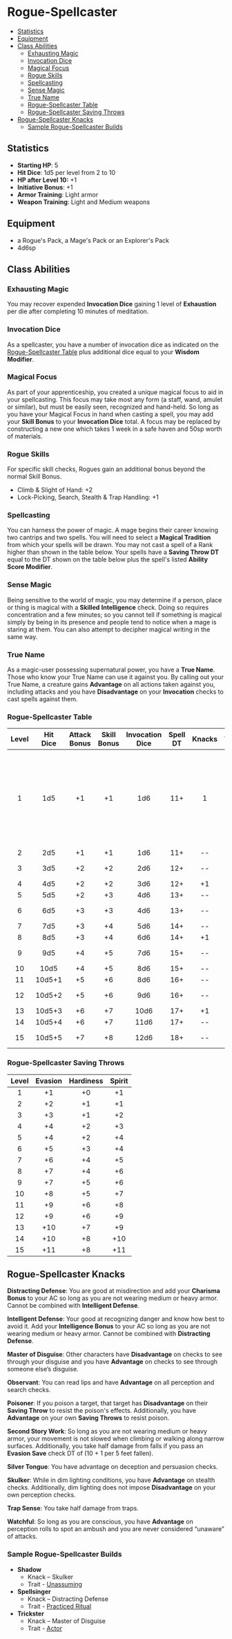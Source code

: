# Rogue-Spellcaster
- [Statistics](#statistics)
- [Equipment](#equipment)
- [Class Abilities](#class-abilities)
	- [Exhausting Magic](#exhausting-magic)
	- [Invocation Dice](#invocation-dice)
	- [Magical Focus](#magical-focus)
	- [Rogue Skills](#rogue-skills)
	- [Spellcasting](#spellcasting)
	- [Sense Magic](#sense-magic)
	- [True Name](#true-name)
	- [Rogue-Spellcaster Table](#rogue-spellcaster-table)
	- [Rogue-Spellcaster Saving Throws](#rogue-spellcaster-saving-throws)
- [Rogue-Spellcaster Knacks](#rogue-spellcaster-knacks)
	- [Sample Rogue-Spellcaster Builds](#sample-rogue-spellcaster-builds)

## Statistics
- **Starting HP**: 5
- **Hit Dice**: 1d5 per level from 2 to 10
- **HP after Level 10:** +1
- **Initiative Bonus**: +1
- **Armor Training**: Light armor
- **Weapon Training**: Light and Medium weapons

## Equipment
- a Rogue's Pack, a Mage's Pack or an Explorer's Pack
- 4d6sp

## Class Abilities

### Exhausting Magic
You may recover expended **Invocation Dice** gaining 1 level of **Exhaustion** per die after completing 10 minutes of meditation.

### Invocation Dice
As a spellcaster, you have a number of invocation dice as indicated on the [Rogue-Spellcaster Table](#Rogue-Spellcaster-Table) plus additional dice equal to your **Wisdom Modifier**.

### Magical Focus
As part of your apprenticeship, you created a unique magical focus to aid in your spellcasting.  This focus may take most any form (a staff, wand, amulet or similar), but must be easily seen, recognized and hand-held.  So long as you have your Magical Focus in hand when casting a spell, you may add your **Skill Bonus** to your **Invocation Dice** total.  A focus may be replaced by constructing a new one which takes 1 week in a safe haven and 50sp worth of materials.

### Rogue Skills
For specific skill checks, Rogues gain an additional bonus beyond the normal Skill Bonus.
- Climb & Slight of Hand: +2
- Lock-Picking, Search, Stealth & Trap Handling: +1

### Spellcasting
You can harness the power of magic.  A mage begins their career knowing two cantrips and two spells.  You will need to select a **Magical Tradition** from which your spells will be drawn.  You may not cast a spell of a Rank higher than shown in the table below.  Your spells have a **Saving Throw DT** equal to the DT shown on the table below plus the spell's listed **Ability Score Modifier**.

### Sense Magic
Being sensitive to the world of magic, you may determine if a person, place or thing is magical with a **Skilled** **Intelligence** check.  Doing so requires concentration and a few minutes; so you cannot tell if something is magical simply by being in its presence and people tend to notice when a mage is staring at them.  You can also attempt to decipher magical writing in the same way.

### True Name
As a magic-user possessing supernatural power, you have a **True Name**.  Those who know your True Name can use it against you.  By calling out your True Name, a creature gains **Advantage** on all actions taken against you, including attacks and you have **Disadvantage** on your **Invocation** checks to cast spells against them.

### Rogue-Spellcaster Table
| Level | Hit<br/>Dice | Attack<br/>Bonus | Skill<br/>Bonus | Invocation<br/>Dice | Spell<br/>DT | Knacks | Traits | Abilities |
|:-----:|:------------:|:----------------:|:---------------:|:-------------------:|:------------:|:------:|:------:|:---|
|   1   | 1d5          | +1               | +1              |  1d6                | 11+          |  1     |  1     | Exhausting Magic, Magical Focus, Rogue Skills, Sense Magic, Spellcasting (cantrips), True Name |
|   2   | 2d5          | +1               | +1              |  1d6                | 11+          | --     | --      |  |
|   3   | 3d5          | +2               | +2              |  2d6                | 12+          | --     | --      | Spellcasting (rank 1) |
|   4   | 4d5          | +2               | +2              |  3d6                | 12+          | +1     | --      |  |
|   5   | 5d5          | +2               | +3              |  4d6                | 13+          | --     | +1      |  |
|   6   | 6d5          | +3               | +3              |  4d6                | 13+          | --     | --      | Spellcasting (rank 2) |
|   7   | 7d5          | +3               | +4              |  5d6                | 14+          | --     | --      |  |
|   8   | 8d5          | +3               | +4              |  6d6                | 14+          | +1     | --      |  |
|   9   | 9d5          | +4               | +5              |  7d6                | 15+          | --     | --      | Spellcasting (rank 3) |
|  10   | 10d5         | +4               | +5              |  8d6                | 15+          | --     | +1      |  |
|  11   | 10d5+1       | +5               | +6              |  8d6                | 16+          | --     | --      |  |
|  12   | 10d5+2       | +5               | +6              |  9d6                | 16+          | --     | --      | Spellcasting (rank 4) |
|  13   | 10d5+3       | +6               | +7              | 10d6                | 17+          | +1     | --      |  |
|  14   | 10d5+4       | +6               | +7              | 11d6                | 17+          | --     | +1      |  |
|  15   | 10d5+5       | +7               | +8              | 12d6                | 18+          | --     | --      | Spellcasting (rank 5) |

### Rogue-Spellcaster Saving Throws
| Level | Evasion | Hardiness | Spirit |
|:-----:|:-------:|:---------:|:------:|
|   1   |    +1   |     +0    |   +1   |
|   2   |    +2   |     +1    |   +1   |
|   3   |    +3   |     +1    |   +2   |
|   4   |    +4   |     +2    |   +3   |
|   5   |    +4   |     +2    |   +4   |
|   6   |    +5   |     +3    |   +4   |
|   7   |    +6   |     +4    |   +5   |
|   8   |    +7   |     +4    |   +6   |
|   9   |    +7   |     +5    |   +6   |
|  10   |    +8   |     +5    |   +7   |
|  11   |    +9   |     +6    |   +8   |
|  12   |    +9   |     +6    |   +9   |
|  13   |   +10   |     +7    |   +9   |
|  14   |   +10   |     +8    |  +10   |
|  15   |   +11   |     +8    |  +11   |

## Rogue-Spellcaster Knacks

**Distracting Defense**: You are good at misdirection and add your **Charisma Bonus** to your AC so long as you are not wearing medium or heavy armor.  Cannot be combined with **Intelligent Defense**.

**Intelligent Defense**: Your good at recognizing danger and know how best to avoid it. Add your **Intelligence Bonus** to your AC so long as you are not wearing medium or heavy armor.  Cannot be combined with **Distracting Defense**.

**Master of Disguise**: Other characters have **Disadvantage** on checks to see through your disguise and you have **Advantage** on checks to see through someone else’s disguise.

**Observant**: You can read lips and have **Advantage** on all perception and search checks.

**Poisoner**: If you poison a target, that target has **Disadvantage** on their **Saving Throw** to resist the poison's effects.  Additionally, you have **Advantage** on your own **Saving Throws** to resist poison.

**Second Story Work**: So long as you are not wearing medium or heavy armor, your movement is not slowed when climbing or walking along narrow surfaces.  Additionally, you take half damage from falls if you pass an **Evasion Save** check DT of (10 + 1 per 5 feet fallen).

**Silver Tongue**: You have advantage on deception and persuasion checks.

**Skulker**: While in dim lighting conditions, you have **Advantage** on stealth checks.   Additionally, dim lighting does not impose **Disadvantage** on your own perception checks.

**Trap Sense**: You take half damage from traps.

**Watchful**: So long as you are conscious, you have **Advantage** on perception rolls to spot an ambush and you are never considered “unaware” of attacks.

### Sample Rogue-Spellcaster Builds
- **Shadow** 
	- Knack – Skulker
	- Trait - [Unassuming](Traits.md#unassuming)
- **Spellsinger** 
	- Knack – Distracting Defense
	- Trait - [Practiced Ritual](Traits.md#practiced-ritual)
- **Trickster** 
	- Knack – Master of Disguise
	- Trait - [Actor](Traits.md#actor)

